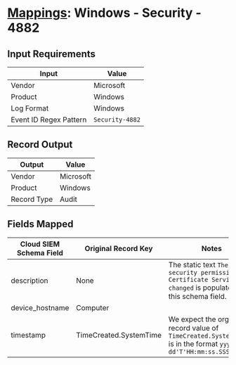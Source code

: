 # [Mappings](README.md): Windows - Security - 4882

## Input Requirements

|Input|Value|
|-----|-----|
|Vendor|Microsoft|
|Product|Windows|
|Log Format|Windows|
|Event ID Regex Pattern|`Security-4882`|

## Record Output

|Output|Value|
|------|-----|
|Vendor|Microsoft|
|Product|Windows|
|Record Type|Audit|

## Fields Mapped

|Cloud SIEM Schema Field|Original Record Key|Notes|
|-----------------------|-------------------|-----|
|description|None|The static text `The security permissions for Certificate Services changed` is populated in this schema field.|
|device_hostname|Computer||
|timestamp|TimeCreated.SystemTime|We expect the orginal record value of `TimeCreated.SystemTime` is in the format `yyyy-MM-dd'T'HH:mm:ss.SSSSSSSSSZ`|

